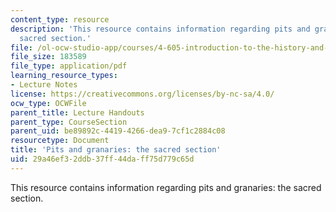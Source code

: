 ```yaml
---
content_type: resource
description: 'This resource contains information regarding pits and granaries: the
  sacred section.'
file: /ol-ocw-studio-app/courses/4-605-introduction-to-the-history-and-theory-of-architecture-spring-2012/29a46ef32ddb37ff44daff75d779c65d_MIT4_605S12_lec06.pdf
file_size: 183589
file_type: application/pdf
learning_resource_types:
- Lecture Notes
license: https://creativecommons.org/licenses/by-nc-sa/4.0/
ocw_type: OCWFile
parent_title: Lecture Handouts
parent_type: CourseSection
parent_uid: be89892c-4419-4266-dea9-7cf1c2884c08
resourcetype: Document
title: 'Pits and granaries: the sacred section'
uid: 29a46ef3-2ddb-37ff-44da-ff75d779c65d
---
```

This resource contains information regarding pits and granaries: the sacred section.